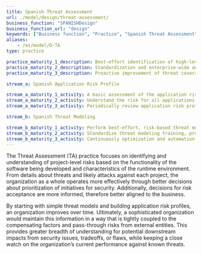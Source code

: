 ```yaml
---
title: Spanish Threat Assessment
url: ./model/design/threat-assessment/
business_function: "SPANISHDesign"
business_function_url: "design"
keywords: ["Business function", "Practice", "Spanish Threat Assessment"]
aliases:
    - /es/model/D-TA
type: practice

practice_maturity_1_description: Best-effort identification of high-level threats to the organization and individual projects.
practice_maturity_2_description: Standardization and enterprise-wide analysis of software-related threats within the organization.
practice_maturity_3_description: Proactive improvement of threat coverage throughout the organization.

stream_a: Spanish Application Risk Profile

stream_a_maturity_1_activity: A basic assessment of the application risk is performed to understand likelihood and impact of an attack.
stream_a_maturity_2_activity: Understand the risk for all applications in the organization by centralizing the risk profile inventory for stakeholders.
stream_a_maturity_3_activity: Periodically review application risk profiles at regular intervals to ensure accuracy and reflect current state.

stream_b: Spanish Threat Modeling

stream_b_maturity_1_activity: Perform best-effort, risk-based threat modeling using brainstorming and existing diagrams with simple threat checklists.
stream_b_maturity_2_activity: Standardize threat modeling training, processes, and tools to scale across the organization.
stream_b_maturity_3_activity: Continuously optimization and automation of your threat modeling methodology.
---
```


The Threat Assessment (TA) practice focuses on identifying and understanding of project-level risks based on the functionality of the software being developed and characteristics of the runtime environment. From details about threats and likely attacks against each project, the organization as a whole operates more effectively through better decisions about prioritization of initiatives for security. Additionally, decisions for risk acceptance are more informed, therefore better aligned to the business.

By starting with simple threat models and building application risk profiles, an organization improves over time. Ultimately, a sophisticated organization would maintain this information in a way that is tightly coupled to the compensating factors and pass-through risks from external entities. This provides greater breadth of understanding for potential downstream impacts from security issues, tradeoffs, or flaws, while keeping a close watch on the organization’s current performance against known threats.

